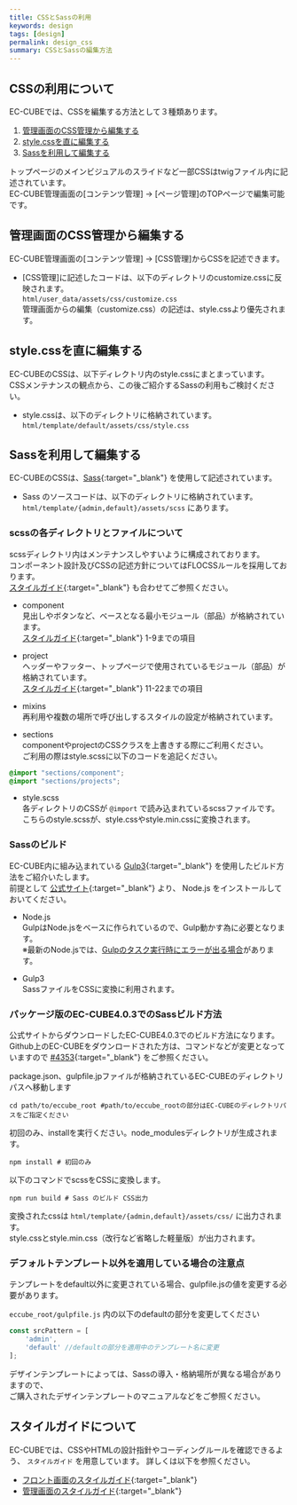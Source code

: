 ```yaml
---
title: CSSとSassの利用
keywords: design 
tags: [design]
permalink: design_css
summary: CSSとSassの編集方法
---
```


## CSSの利用について

EC-CUBEでは、CSSを編集する方法として３種類あります。

1. [管理画面のCSS管理から編集する](#管理画面のCSS管理から編集する)
2. [style.cssを直に編集する](#style.cssを直に編集する)
3. [Sassを利用して編集する](#Sassを利用して編集する)

トップページのメインビジュアルのスライドなど一部CSSはtwigファイル内に記述されています。<br>
EC-CUBE管理画面の[コンテンツ管理] -> [ページ管理]のTOPページで編集可能です。


## 管理画面のCSS管理から編集する

EC-CUBE管理画面の[コンテンツ管理] -> [CSS管理]からCSSを記述できます。

- [CSS管理]に記述したコードは、以下のディレクトリのcustomize.cssに反映されます。<br>
  `html/user_data/assets/css/customize.css`<br>
  管理画面からの編集（customize.css）の記述は、style.cssより優先されます。


## style.cssを直に編集する

EC-CUBEのCSSは、以下ディレクトリ内のstyle.cssにまとまっています。<br>
CSSメンテナンスの観点から、この後ご紹介するSassの利用もご検討ください。

- style.cssは、以下のディレクトリに格納されています。
  `html/template/default/assets/css/style.css`


## Sassを利用して編集する

EC-CUBEのCSSは、[Sass](http://sass-lang.com){:target="_blank"} を使用して記述されています。

- Sass のソースコードは、以下のディレクトリに格納されています。<br>
  `html/template/{admin,default}/assets/scss` にあります。

### scssの各ディレクトリとファイルについて

scssディレクトリ内はメンテナンスしやすいように構成されております。<br>
コンポーネント設計及びCSSの記述方針についてはFLOCSSルールを採用しております。<br>
[スタイルガイド](https://eccube4-styleguide.herokuapp.com/){:target="_blank"} も合わせてご参照ください。

- component<br>
  見出しやボタンなど、ベースとなる最小モジュール（部品）が格納されています。<br>
  [スタイルガイド](https://eccube4-styleguide.herokuapp.com/){:target="_blank"} 1-9までの項目

- project<br>
  ヘッダーやフッター、トップページで使用されているモジュール（部品）が格納されています。<br>
  [スタイルガイド](https://eccube4-styleguide.herokuapp.com/){:target="_blank"} 11-22までの項目

- mixins <br>
  再利用や複数の場所で呼び出しするスタイルの設定が格納されています。

- sections<br>
  componentやprojectのCSSクラスを上書きする際にご利用ください。<br>
  ご利用の際はstyle.scssに以下のコードを追記ください。

```css
@import "sections/component";
@import "sections/projects";
```

- style.scss<br>
  各ディレクトリのCSSが `@import` で読み込まれているscssファイルです。<br>
  こちらのstyle.scssが、style.cssやstyle.min.cssに変換されます。

### Sassのビルド

EC-CUBE内に組み込まれている [Gulp3](https://gulpjs.com/){:target="_blank"} を使用したビルド方法をご紹介いたします。<br>
前提として [公式サイト](https://nodejs.org/ja/){:target="_blank"} より、 Node.js をインストールしておいてください。

- Node.js<br>
  GulpはNode.jsをベースに作られているので、Gulp動かす為に必要となります。<br>
  ※最新のNode.jsでは、[Gulpのタスク実行時にエラーが出る場合](https://qiita.com/KKKarin/items/bbb424fd93ef523a741a)があります。

- Gulp3<br>
  SassファイルをCSSに変換に利用されます。

### パッケージ版のEC-CUBE4.0.3でのSassビルド方法

公式サイトからダウンロードしたEC-CUBE4.0.3でのビルド方法になります。<br>
Github上のEC-CUBEをダウンロードされた方は、コマンドなどが変更となっていますので [#4353](https://github.com/EC-CUBE/ec-cube/pull/4353){:target="_blank"} をご参照ください。

package.json、gulpfile.jpファイルが格納されているEC-CUBEのディレクトリパスへ移動します

```shell
cd path/to/eccube_root #path/to/eccube_rootの部分はEC-CUBEのディレクトリパスをご指定ください
```

初回のみ、installを実行ください。node_modulesディレクトリが生成されます。

```shell
npm install # 初回のみ
```

以下のコマンドでscssをCSSに変換します。

```shell
npm run build # Sass のビルド CSS出力
```

変換されたcssは `html/template/{admin,default}/assets/css/` に出力されます。<br>
style.cssとstyle.min.css（改行など省略した軽量版）が出力されます。


### デフォルトテンプレート以外を適用している場合の注意点

テンプレートをdefault以外に変更されている場合、gulpfile.jsの値を変更する必要があります。

`eccube_root/gulpfile.js` 内の以下のdefaultの部分を変更してください

```js
const srcPattern = [
    'admin',
    'default' //defaultの部分を適用中のテンプレート名に変更
];
```

デザインテンプレートによっては、Sassの導入・格納場所が異なる場合がありますので、<br>
ご購入されたデザインテンプレートのマニュアルなどをご参照ください。



## スタイルガイドについて

EC-CUBEでは、CSSやHTMLの設計指針やコーディングルールを確認できるよう、 `スタイルガイド` を用意しています。
詳しくは以下を参照ください。

- [フロント画面のスタイルガイド](https://github.com/EC-CUBE/Eccube-Styleguide){:target="_blank"}
- [管理画面のスタイルガイド](https://github.com/EC-CUBE/Eccube-Styleguide-Admin){:target="_blank"}
